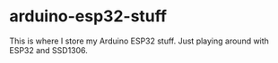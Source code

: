# arduino-esp32-stuff

This is where I store my Arduino ESP32 stuff.
Just playing around with ESP32 and SSD1306.
